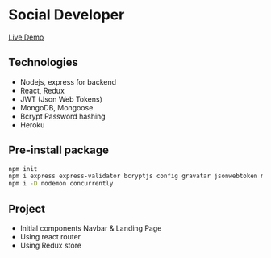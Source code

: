 # Social Developer

[Live Demo](https://td-devconnector.herokuapp.com/)

## Technologies
- Nodejs, express for backend
- React, Redux
- JWT (Json Web Tokens)
- MongoDB, Mongoose
- Bcrypt Password hashing
- Heroku

## Pre-install package

```bash
npm init
npm i express express-validator bcryptjs config gravatar jsonwebtoken mongoose request
npm i -D nodemon concurrently
```

## Project

- Initial components Navbar & Landing Page
- Using react router
- Using Redux store

